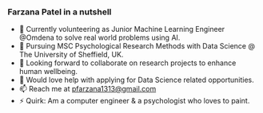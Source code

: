 ### Farzana Patel in a nutshell

<!--
**farz1313/farz1313** is a ✨ _special_ ✨ repository because its `README.md` (this file) appears on your GitHub profile.
-->

 - 🔭 Currently volunteering as Junior Machine Learning Engineer @Omdena to solve real world problems using AI.
 - 🌱 Pursuing MSC Psychological Research Methods with Data Science @ The University of Sheffield, UK. 
 - 👯 Looking forward to collaborate on research projects to enhance human wellbeing.
 - 🤔 Would love help with applying for Data Science related opportunities.
 - 📫 Reach me at pfarzana1313@gmail.com
 - ⚡ Quirk: Am a computer engineer & a psychologist who loves to paint.

